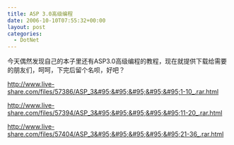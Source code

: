 ```yaml
---
title: ASP 3.0高级编程
date: 2006-10-10T07:55:32+00:00
layout: post
categories:
  - DotNet
---
```


今天偶然发现自己的本子里还有ASP3.0高级编程的教程，现在就提供下载给需要的朋友们，呵呵，下完后留个名呗，好吧？

<http://www.live-share.com/files/57386/ASP_3&#95;&#95;&#95;&#95;&#95;1-10_.rar.html>

<http://www.live-share.com/files/57394/ASP_3&#95;&#95;&#95;&#95;&#95;11-20_.rar.html>

<http://www.live-share.com/files/57404/ASP_3&#95;&#95;&#95;&#95;&#95;21-36_.rar.html>